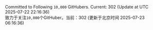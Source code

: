Committed to Following `10,000` GitHubers. Current: <!-- FOLLOWING_COUNT -->302<!-- FOLLOWING_COUNT --> (Update at UTC <!-- LAST_UPDATED -->2025-07-22 22:16:36<!-- LAST_UPDATED -->)<br>
致力于关注`10,000`个GitHuber。当前：<!-- FOLLOWING_COUNT -->302<!-- FOLLOWING_COUNT --> (更新于北京时间 <!-- LAST_UPDATED_CST -->2025-07-23 06:16:36<!-- LAST_UPDATED_CST -->)
